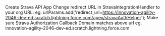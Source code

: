 Create Strava API App
Change redirect URL in StravaIntegrationHandler to your org URL:
  eg. urlParams.add('redirect_uri=https://innovation-agility-2046-dev-ed.scratch.lightning.force.com/apex/stravaAuthHelper');
Make sure Strava Authorization Callback Domain matches above url
  eg. innovation-agility-2046-dev-ed.scratch.lightning.force.com


  
